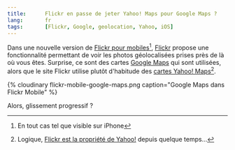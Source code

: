 ```yaml
---
title:      Flickr en passe de jeter Yahoo! Maps pour Google Maps ?
lang:       fr
tags:       [Flickr, Google, geolocation, Yahoo, iOS]
---
```


Dans une nouvelle version de [Flickr pour mobiles](http://m.flickr.com/)[^1], [Flickr](https://www.flickr.com/) propose une fonctionnalité permettant de voir les photos géolocalisées prises près de là où vous êtes. Surprise, ce sont des cartes [Google Maps](http://maps.google.com/) qui sont utilisées, alors que le site Flickr utilise plutôt d'habitude des [cartes Yahoo! Maps](https://www.flickr.com/map/)[^2].

[^1]: En tout cas tel que visible sur iPhone

[^2]: Logique, [Flickr est la propriété de Yahoo!](/2005/03/flickr-dans-l-escarcelle-de-yahoo.html) depuis quelque temps…

{% cloudinary flickr-mobile-google-maps.png caption="Google Maps dans Flickr Mobile" %}


Alors, glissement progressif ?
